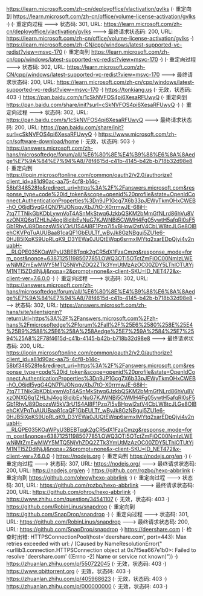 https://learn.microsoft.com/zh-cn/deployoffice/vlactivation/gvlks (· 重定向到 https://learn.microsoft.com/zh-cn/office/volume-license-activation/gvlks ·)
(· 重定向过程 ---> 状态码: 301, URL: https://learn.microsoft.com/zh-cn/deployoffice/vlactivation/gvlks ---> 最终请求状态码: 200, URL: https://learn.microsoft.com/zh-cn/office/volume-license-activation/gvlks ·)
https://learn.microsoft.com/zh-CN/cpp/windows/latest-supported-vc-redist?view=msvc-170 (· 重定向到 https://learn.microsoft.com/zh-cn/cpp/windows/latest-supported-vc-redist?view=msvc-170 ·)
(· 重定向过程 ---> 状态码: 302, URL: https://learn.microsoft.com/zh-CN/cpp/windows/latest-supported-vc-redist?view=msvc-170 ---> 最终请求状态码: 200, URL: https://learn.microsoft.com/zh-cn/cpp/windows/latest-supported-vc-redist?view=msvc-170 ·)
https://tonkiang.us (· 无效，状态码: 403 ·)
https://pan.baidu.com/s/1cSkNVFOS4pi6XesaRFUwyQ (· 重定向到 https://pan.baidu.com/share/init?surl=cSkNVFOS4pi6XesaRFUwyQ ·)
(· 重定向过程 ---> 状态码: 302, URL: https://pan.baidu.com/s/1cSkNVFOS4pi6XesaRFUwyQ ---> 最终请求状态码: 200, URL: https://pan.baidu.com/share/init?surl=cSkNVFOS4pi6XesaRFUwyQ ·)
https://www.microsoft.com/zh-cn/software-download/home (· 无效，状态码: 503 ·)
https://answers.microsoft.com/zh-hans/microsoftedge/forum/all/%E6%80%8E%E4%B9%88%E6%8A%8Aedge%E7%9A%84%E7%94%A8/78f4615d-c41b-4145-b42b-b718b32d98e8 (· 重定向到 https://login.microsoftonline.com/common/oauth2/v2.0/authorize?client_id=a81d90ac-aa75-4cf8-b14c-58bf348528fe&redirect_uri=https%3A%2F%2Fanswers.microsoft.com&response_type=code%20id_token&scope=openid%20profile&state=OpenIdConnect.AuthenticationProperties%3Dn9JP1Gcg7X6b33pJEWyTkmOHxCWEB-hO_O6jdI5yqG4QN7PIJONqgvXbJ7tO-X0rrmwJE-68iH-7tq7TTNikGbKDbLywnVoT4ASnMkStwq6JzkbQSKM2bMmGfNLrd86hVu8VxzONXQ6q1ZHLhJ4ogI8ldibEvNuG7KJWNBi5CWMH4Fg05ywtH5afqRl0sF5Gb1RhyU89DpozsW5kV3rU1S4Al8F1Pzq7I5vBHpwl2stV4CbLW8tcJLGe8OlBehCKVPqTuAUUBaa81caQF1GbEULTf_wByJk8GzNBguj5ZU1e6-0HJB5IXpKS9UpRLqK9_D3YEWa0JUQtEWqp6srmxIMYtq2xarEDpQjyi4v2nuabH-__RLQPE035KOaWPyU3BEBTqgk2gCR5dX1FzaCmzg&response_mode=form_post&nonce=638712511985077851.OWQ3OTI5OTctZmFjOC00NmIzLWEwNjMtZmEwMWY5MTQ5NjVhZDQ2ZTk3YmUtMzAzOC00ZDY5LThlOTUtYjM1NTI5ZDdiNjJj&nopa=2&prompt=none&x-client-SKU=ID_NET472&x-client-ver=7.6.0.0 ·)
(· 重定向过程 ---> 状态码: 302, URL: https://answers.microsoft.com/zh-hans/microsoftedge/forum/all/%E6%80%8E%E4%B9%88%E6%8A%8Aedge%E7%9A%84%E7%94%A8/78f4615d-c41b-4145-b42b-b718b32d98e8 ---> 状态码: 302, URL: https://answers.microsoft.com/zh-hans/site/silentsignin?returnUrl=https%3A%2F%2Fanswers.microsoft.com%2Fzh-hans%2Fmicrosoftedge%2Fforum%2Fall%2F%25E6%2580%258E%25E4%25B9%2588%25E6%258A%258Aedge%25E7%259A%2584%25E7%2594%25A8%2F78f4615d-c41b-4145-b42b-b718b32d98e8 ---> 最终请求状态码: 200, URL: https://login.microsoftonline.com/common/oauth2/v2.0/authorize?client_id=a81d90ac-aa75-4cf8-b14c-58bf348528fe&redirect_uri=https%3A%2F%2Fanswers.microsoft.com&response_type=code%20id_token&scope=openid%20profile&state=OpenIdConnect.AuthenticationProperties%3Dn9JP1Gcg7X6b33pJEWyTkmOHxCWEB-hO_O6jdI5yqG4QN7PIJONqgvXbJ7tO-X0rrmwJE-68iH-7tq7TTNikGbKDbLywnVoT4ASnMkStwq6JzkbQSKM2bMmGfNLrd86hVu8VxzONXQ6q1ZHLhJ4ogI8ldibEvNuG7KJWNBi5CWMH4Fg05ywtH5afqRl0sF5Gb1RhyU89DpozsW5kV3rU1S4Al8F1Pzq7I5vBHpwl2stV4CbLW8tcJLGe8OlBehCKVPqTuAUUBaa81caQF1GbEULTf_wByJk8GzNBguj5ZU1e6-0HJB5IXpKS9UpRLqK9_D3YEWa0JUQtEWqp6srmxIMYtq2xarEDpQjyi4v2nuabH-__RLQPE035KOaWPyU3BEBTqgk2gCR5dX1FzaCmzg&response_mode=form_post&nonce=638712511985077851.OWQ3OTI5OTctZmFjOC00NmIzLWEwNjMtZmEwMWY5MTQ5NjVhZDQ2ZTk3YmUtMzAzOC00ZDY5LThlOTUtYjM1NTI5ZDdiNjJj&nopa=2&prompt=none&x-client-SKU=ID_NET472&x-client-ver=7.6.0.0 ·)
https://nodejs.org (· 重定向到 https://nodejs.org/en ·)
(· 重定向过程 ---> 状态码: 307, URL: https://nodejs.org/ ---> 最终请求状态码: 200, URL: https://nodejs.org/en ·)
https://github.com/rozbo/hexo-abbrlink (· 重定向到 https://github.com/ohroy/hexo-abbrlink ·)
(· 重定向过程 ---> 状态码: 301, URL: https://github.com/rozbo/hexo-abbrlink ---> 最终请求状态码: 200, URL: https://github.com/ohroy/hexo-abbrlink ·)
https://www.zhihu.com/question/34541107 (· 无效，状态码: 403 ·)
https://github.com/RobinLinus/snapdrop (· 重定向到 https://github.com/SnapDrop/snapdrop ·)
(· 重定向过程 ---> 状态码: 301, URL: https://github.com/RobinLinus/snapdrop ---> 最终请求状态码: 200, URL: https://github.com/SnapDrop/snapdrop ·)
https://deershare.com (· 检查时出错: HTTPSConnectionPool(host='deershare.com', port=443): Max retries exceeded with url: / (Caused by NameResolutionError("<urllib3.connection.HTTPSConnection object at 0x7f5ea667e1b0>: Failed to resolve 'deershare.com' ([Errno -2] Name or service not known)")) ·)
https://zhuanlan.zhihu.com/p/550722045 (· 无效，状态码: 403 ·)
https://www.qbittorrent.org (· 无效，状态码: 403 ·)
https://zhuanlan.zhihu.com/p/405968623 (· 无效，状态码: 403 ·)
https://zhuanlan.zhihu.com/p/000000000 (· 无效，状态码: 403 ·)
